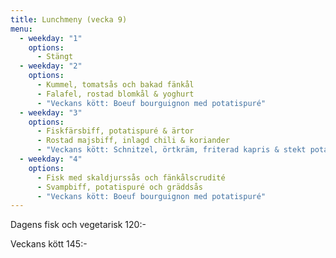 ```yaml
---
title: Lunchmeny (vecka 9)
menu:
  - weekday: "1"
    options:
      - Stängt
  - weekday: "2"
    options:
      - Kummel, tomatsås och bakad fänkål
      - Falafel, rostad blomkål & yoghurt
      - "Veckans kött: Boeuf bourguignon med potatispuré"
  - weekday: "3"
    options:
      - Fiskfärsbiff, potatispuré & ärtor
      - Rostad majsbiff, inlagd chili & koriander
      - "Veckans kött: Schnitzel, örtkräm, friterad kapris & stekt potatis"
  - weekday: "4"
    options:
      - Fisk med skaldjurssås och fänkålscrudité
      - Svampbiff, potatispuré och gräddsås
      - "Veckans kött: Boeuf bourguignon med potatispuré"
---
```

Dagens fisk och vegetarisk 120:-

Veckans kött 145:-